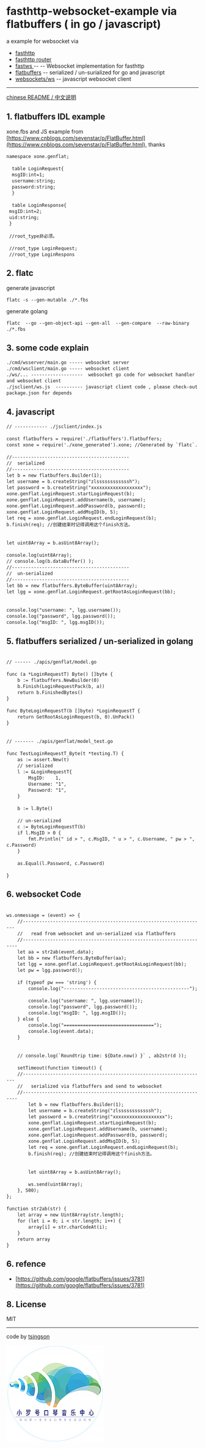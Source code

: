 # fasthttp-websocket-example via flatbuffers ( in go / javascript)

a example for websocket via
* [fasthttp](http://github.com/valyala/fasthttp) 
* [fasthttp router](https://github.com/fasthttp/router) 
*  [fastws ](https://github.com/fasthttp/fastws) -- -- Websocket implementation for fasthttp
*   [flatbuffers](https://github.com/google/flatbuffers) -- serialized / un-surialized for  go and javascript  
*   [websockets/ws](https://github.com/websockets/ws) -- javascript websocket client 

------------

[chinese README / 中文说明](./README-cn.md)



## 1. flatbuffers  IDL example 
xone.fbs and JS example from [https://www.cnblogs.com/sevenstar/p/FlatBuffer.html](https://www.cnblogs.com/sevenstar/p/FlatBuffer.html), thanks

```
namespace xone.genflat;

  table LoginRequest{
  msgID:int=1;
  username:string;
  password:string;
  }

  table LoginResponse{
 msgID:int=2;
 uid:string;
 }

 //root_type非必须。

 //root_type LoginRequest;
 //root_type LoginRespons
```

## 2. flatc

generate javascript

```
flatc -s --gen-mutable ./*.fbs
```



generate golang

```
flatc  --go --gen-object-api --gen-all  --gen-compare  --raw-binary ./*.fbs
```

## 3. some code explain

```
./cmd/wsserver/main.go ----- websocket server 
./cmd/wsclient/main.go ----- websocket client
./ws/... -------------------  websocket go code for websocket handler and websocket client 
./jsclient/ws.js  ---------- javascript client code , please check-out package.json for depends
```




## 4. javascript

```
// ------------ ./jsclient/index.js

const flatbuffers = require('./flatbuffers').flatbuffers;
const xone = require('./xone_generated').xone; //Generated by `flatc`.

//-------------------------------------------
//  serialized
//-------------------------------------------
let b = new flatbuffers.Builder(1);
let username = b.createString("zlssssssssssssh");
let password = b.createString("xxxxxxxxxxxxxxxxxxx");
xone.genflat.LoginRequest.startLoginRequest(b);
xone.genflat.LoginRequest.addUsername(b, username);
xone.genflat.LoginRequest.addPassword(b, password);
xone.genflat.LoginRequest.addMsgID(b, 5);
let req = xone.genflat.LoginRequest.endLoginRequest(b);
b.finish(req); //创建结束时记得调用这个finish方法。


let uint8Array = b.asUint8Array();

console.log(uint8Array);
// console.log(b.dataBuffer() );
//-------------------------------------------
//  un-serialized
//-------------------------------------------
let bb = new flatbuffers.ByteBuffer(uint8Array);
let lgg = xone.genflat.LoginRequest.getRootAsLoginRequest(bb);


console.log("username: ", lgg.username());
console.log("password", lgg.password());
console.log("msgID: ", lgg.msgID());

```



## 5.  flatbuffers serialized / un-serialized in golang 

```

// ------ ./apis/genflat/model.go

func (a *LoginRequestT) Byte() []byte {
	b := flatbuffers.NewBuilder(0)
	b.Finish(LoginRequestPack(b, a))
	return b.FinishedBytes()
}

func ByteLoginRequestT(b []byte) *LoginRequestT {
	return GetRootAsLoginRequest(b, 0).UnPack()
}


// ------- ./apis/genflat/model_test.go

func TestLoginRequestT_Byte(t *testing.T) {
	as := assert.New(t)
	// serialized
	l := &LoginRequestT{
		MsgID:    1,
		Username: "1",
		Password: "1",
	}

	b := l.Byte()

	// un-serialized 
	c := ByteLoginRequestT(b)
	if l.MsgID > 0 {
		fmt.Println(" id > ", c.MsgID, " u > ", c.Username, " pw > ", c.Password)
	}

	as.Equal(l.Password, c.Password)

}

```

## 6. websocket Code 
```

ws.onmessage = (event) => {
    //-------------------------------------------------------------------
    //   read from websocket and un-serialized via flatbuffers
    //--------------------------------------------------------------------
    let aa = str2ab(event.data);
    let bb = new flatbuffers.ByteBuffer(aa);
    let lgg = xone.genflat.LoginRequest.getRootAsLoginRequest(bb);
    let pw = lgg.password();

    if (typeof pw === 'string') {
        console.log("----------------------------------------------");

        console.log("username: ", lgg.username());
        console.log("password", lgg.password());
        console.log("msgID: ", lgg.msgID());
    } else {
        console.log("=================================");
        console.log(event.data);
    }


    // console.log(`Roundtrip time: ${Date.now() }` , ab2str(d ));

    setTimeout(function timeout() {
    //-------------------------------------------------------------------
    //   serialized via flatbuffers and send to websocket 
    //--------------------------------------------------------------------
        let b = new flatbuffers.Builder(1);
        let username = b.createString("zlssssssssssssh");
        let password = b.createString("xxxxxxxxxxxxxxxxxxx");
        xone.genflat.LoginRequest.startLoginRequest(b);
        xone.genflat.LoginRequest.addUsername(b, username);
        xone.genflat.LoginRequest.addPassword(b, password);
        xone.genflat.LoginRequest.addMsgID(b, 5);
        let req = xone.genflat.LoginRequest.endLoginRequest(b);
        b.finish(req); //创建结束时记得调用这个finish方法。


        let uint8Array = b.asUint8Array();

        ws.send(uint8Array);
    }, 500);
};

function str2ab(str) {
    let array = new Uint8Array(str.length);
    for (let i = 0; i < str.length; i++) {
        array[i] = str.charCodeAt(i);
    }
    return array
}

```



## 6. refence

*  [https://github.com/google/flatbuffers/issues/3781](https://github.com/google/flatbuffers/issues/3781)

## 8. License
MIT

-----

code  by [tsingson](https://tsingson.github.io)

![tsingson-logo](README.assets/tsingson-logo.png)